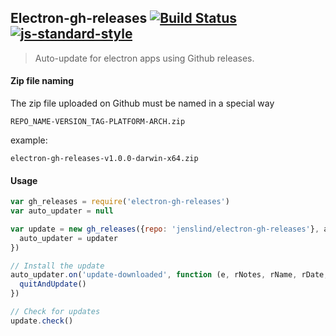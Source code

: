 ## Electron-gh-releases [![Build Status](https://travis-ci.org/jenslind/electron-gh-releases.svg?branch=master)](https://travis-ci.org/jenslind/electron-gh-releases) [![js-standard-style](https://img.shields.io/badge/code%20style-standard-brightgreen.svg?style=flat)](https://github.com/feross/standard)
> Auto-update for electron apps using Github releases.

#### Zip file naming
The zip file uploaded on Github must be named in a special way
```
REPO_NAME-VERSION_TAG-PLATFORM-ARCH.zip
```
example:
```
electron-gh-releases-v1.0.0-darwin-x64.zip
```

#### Usage
```javascript
var gh_releases = require('electron-gh-releases')
var auto_updater = null

var update = new gh_releases({repo: 'jenslind/electron-gh-releases'}, app, function (updater) {
  auto_updater = updater
})

// Install the update
auto_updater.on('update-downloaded', function (e, rNotes, rName, rDate, uUrl, quitAndUpdate) {
  quitAndUpdate()
})

// Check for updates
update.check()
```
